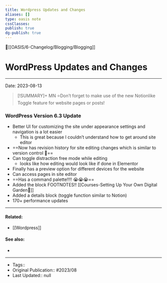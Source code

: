 ```yaml
---
title: Wordpress Updates and Changes
aliases: []
type: oasis note
cssClasses: 
publish: true
dg-publish: true
---
```


🔺[[OASIS/6-Changelog/Blogging/Blogging]]

# WordPress Updates and Changes
---
Date: 2023-08-13

> [!SUMMARY]+ MN
> ⭐️Don’t forget to make use of the new Notionlike Toggle feature for website pages or posts!



### WordPress Version 6.3 Update 

-  Better UI for customizing the site under appearance settings and navigation is a lot easier 
	- This is great because I couldn’t understand how to get around site editor 
- ==Now has revision history for site editing changes which is similar to version control 🥰==
- Can toggle distraction free mode while editing
	- looks like how editing would look like if done in Elementor 
- Finally has a preview option for different devices for the website
- Can access pages in site editor
- ==Has a command palette!!!! 😭😭😭==
- Added the block FOOTNOTES!! [[Courses-Setting Up Your Own Digital Garden🎒]]
- Added a details block (toggle function similar to Notion) 
- 170+ performance updates

---

#### Related:
- [[Wordpress]]



#### See also:
- 

---
- Tags:: 
- Original Publication:: #2023/08 
-  Last Updated:: null
